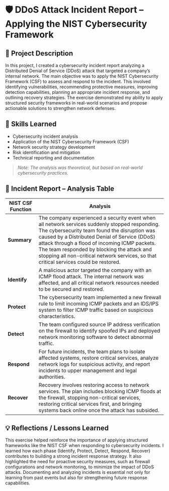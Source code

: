 # 🛡️ DDoS Attack Incident Report – Applying the NIST Cybersecurity Framework

## 📝 Project Description

In this project, I created a cybersecurity incident report analyzing a Distributed Denial of Service (DDoS) attack that targeted a company’s internal network. The main objective was to apply the NIST Cybersecurity Framework (CSF) to assess and respond to the incident. This involved identifying vulnerabilities, recommending protective measures, improving detection capabilities, planning an appropriate incident response, and outlining recovery strategies. The exercise demonstrated my ability to apply structured security frameworks in real-world scenarios and propose actionable solutions to strengthen network defenses.

## 🧠 Skills Learned

- Cybersecurity incident analysis  
- Application of the NIST Cybersecurity Framework (CSF)  
- Network security strategy development  
- Risk identification and mitigation  
- Technical reporting and documentation

> *Note: The analysis was theoretical, but based on real-world cybersecurity practices.*

## 📄 Incident Report – Analysis Table

| **NIST CSF Function** | **Analysis** |
|-----------------------|--------------|
| **Summary** | The company experienced a security event when all network services suddenly stopped responding. The cybersecurity team found the disruption was caused by a Distributed Denial of Service (DDoS) attack through a flood of incoming ICMP packets. The team responded by blocking the attack and stopping all non-critical network services, so that critical services could be restored. |
| **Identify** | A malicious actor targeted the company with an ICMP flood attack. The internal network was affected, and all critical network resources needed to be secured and restored. |
| **Protect** | The cybersecurity team implemented a new firewall rule to limit incoming ICMP packets and an IDS/IPS system to filter ICMP traffic based on suspicious characteristics. |
| **Detect** | The team configured source IP address verification on the firewall to identify spoofed IPs and deployed network monitoring software to detect abnormal traffic. |
| **Respond** | For future incidents, the team plans to isolate affected systems, restore critical services, analyze network logs for suspicious activity, and report incidents to upper management and legal authorities. |
| **Recover** | Recovery involves restoring access to network services. The plan includes blocking ICMP floods at the firewall, stopping non-critical services, restoring critical services first, and bringing systems back online once the attack has subsided. |

## 💡 Reflections / Lessons Learned

This exercise helped reinforce the importance of applying structured frameworks like the NIST CSF when responding to cybersecurity incidents. I learned how each phase (Identify, Protect, Detect, Respond, Recover) contributes to building a strong incident response strategy. It also highlighted the need for proactive security measures, such as firewall configurations and network monitoring, to minimize the impact of DDoS attacks. Documenting and analyzing incidents is essential not only for learning from past events but also for strengthening future response capabilities.
